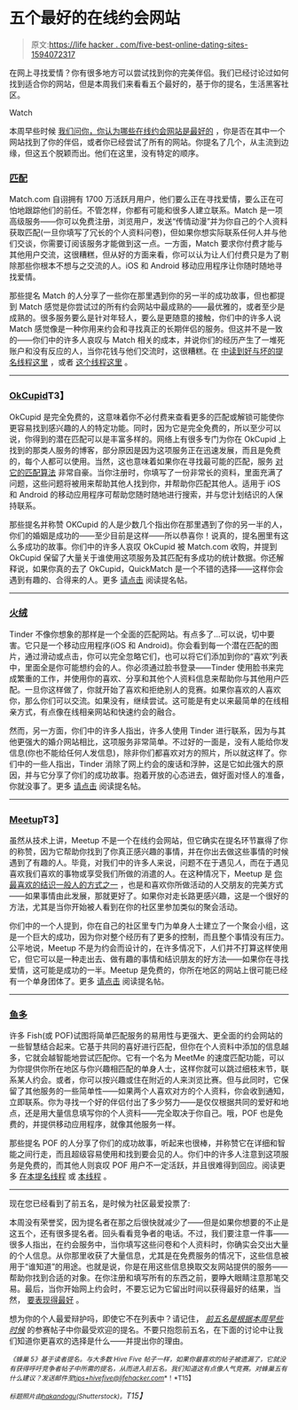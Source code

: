 # 五个最好的在线约会网站

> 原文:[https://life hacker . com/five-best-online-dating-sites-1594072317](https://lifehacker.com/five-best-online-dating-sites-1594072317)

在网上寻找爱情？你有很多地方可以尝试找到你的完美伴侣。我们已经讨论过如何找到适合你的网站，但是本周我们来看看五个最好的，基于你的提名，生活黑客社区。

Watch

本周早些时候 [我们问你，你认为哪些在线约会网站是最好的](https://lifehacker.com/whats-the-best-online-dating-site-1592931671) ，你是否在其中一个网站找到了你的伴侣，或者你已经尝试了所有的网站。你提名了几个，从主流到边缘，但这五个脱颖而出。他们在这里，没有特定的顺序。

### [匹配](http://match.com/)

Match.com 自诩拥有 1700 万活跃月用户，他们要么正在寻找爱情，要么正在可怕地跟踪他们的前任。不管怎样，你都有可能和很多人建立联系。Match 是一项高级服务——你可以免费注册，浏览用户，发送“传情动漫”并为你自己的个人资料获取匹配(一旦你填写了冗长的个人资料问卷)，但如果你想实际联系任何人并与他们交谈，你需要订阅该服务才能做到这一点。一方面，Match 要求你付费才能与其他用户交流，这很糟糕，但从好的方面来看，你可以认为让人们付费只是为了剔除那些你根本不想与之交流的人。iOS 和 Android 移动应用程序让你随时随地寻找爱情。

那些提名 Match 的人分享了一些你在那里遇到你的另一半的成功故事，但也都提到 Match 感觉是你尝试过的所有约会网站中最成熟的——最优雅的，或者至少是成熟的。很多服务要么是针对年轻人，要么是更随意的接触，你们中的许多人说 Match 感觉像是一种你用来约会和寻找真正的长期伴侣的服务。但这并不是一致的——你们中的许多人哀叹与 Match 相关的成本，并说你们的经历产生了一堆死账户和没有反应的人，当你花钱与他们交流时，这很糟糕。在 [中读到好与坏的提名线程这里](http://lifehacker.com/vote-match-com-why-i-met-my-wife-there-d-there-wa-1593099606) ，或者 [这个线程这里](http://lifehacker.com/vote-match-com-why-im-not-sure-about-the-quality-of-m-1593104820) 。

* * *

### [OkCupid](http://okcupid.com/)T3】

OkCupid 是完全免费的，这意味着你不必付费来查看更多的匹配或解锁可能使你更容易找到感兴趣的人的特定功能。同时，因为它是完全免费的，所以至少可以说，你得到的潜在匹配可以是丰富多样的。网络上有很多专门为你在 OkCupid 上找到的那类人服务的博客，部分原因是因为这项服务正在迅速发展，而且是免费的，每个人都可以使用。当然，这也意味着如果你在寻找最可能的匹配，服务 [对它的匹配算法](https://www.okcupid.com/help/match-percentages) 非常自豪。当你注册时，你填写了一份非常长的资料，里面充满了问题，这些问题将被用来帮助其他人找到你，并帮助你匹配其他人。适用于 iOS 和 Android 的移动应用程序可帮助您随时随地进行搜索，并与您计划结识的人保持联系。

那些提名并称赞 OKCupid 的人是少数几个指出你在那里遇到了你的另一半的人，你们的婚姻是成功的——至少目前是这样——所以恭喜你！说真的，提名圈里有这么多成功的故事。你们中的许多人哀叹 OkCupid 被 Match.com 收购，并提到 OkCupid 保留了大量关于谁使用这项服务及其匹配有多成功的统计数据。你还解释说，如果你真的去了 OkCupid，QuickMatch 是一个不错的选择——这样你会遇到有趣的、合得来的人。更多 [请点击](http://lifehacker.com/vote-okcupid-they-are-free-and-despite-being-bought-o-1593102694) 阅读提名帖。

* * *

### [火绒](http://www.gotinder.com/)

Tinder 不像你想象的那样是一个全面的匹配网站。有点多了...可以说，切中要害。它只是一个移动应用程序(iOS 和 Android)。你会看到每一个潜在匹配的图片，通过滑动或点击，你可以完全忽略它们，也可以将它们添加到你的“喜欢”列表中，里面全是你可能想约会的人。你必须通过脸书登录——Tinder 使用脸书来完成繁重的工作，并使用你的喜欢、分享和其他个人资料信息来帮助你与其他用户匹配。一旦你这样做了，你就开始了喜欢和拒绝别人的竞赛。如果你喜欢的人喜欢你，那么你们可以交流。如果没有，继续尝试。这可能是有史以来最简单的在线相亲方式，有点像在线相亲网站和快速约会的融合。

然而，另一方面，你们中的许多人指出，许多人使用 Tinder 进行联系，因为与其他更强大的婚介网站相比，这项服务非常简单。不过好的一面是，没有人能给你发信息(你也不能给任何人发信息)，除非你们都喜欢对方的照片，所以就这样了。你们中的一些人指出，Tinder 消除了网上约会的废话和浮肿，这是它如此强大的原因，并与它分享了你们的成功故事。抱着开放的心态进去，做好面对怪人的准备，你就没事了。更多 [请点击](http://lifehacker.com/vote-tinder-why-its-like-the-worlds-biggest-bar-but-1593106495) 阅读提名帖。

* * *

### [Meetup](http://www.meetup.com/)T3】

虽然从技术上讲，Meetup 不是一个在线约会网站，但它确实在提名环节赢得了你的称赞，因为它帮助你找到了你真正感兴趣的事情，并在你出去做这些事情的时候遇到了有趣的人。毕竟，对我们中的许多人来说，问题不在于遇见*人*，而在于遇见喜欢我们喜欢的事物或享受我们所做的消遣的人。在这种情况下，Meetup 是 [你最喜欢的结识一般人的方式之一](https://lifehacker.com/the-best-places-to-meet-new-people-1512814587) ，也是和喜欢你所做活动的人交朋友的完美方式——如果事情由此发展，那就更好了。如果你对走长路更感兴趣，这是一个很好的方法，尤其是当你开始被人看到在你的社区里参加类似的聚会活动。

你们中的一个人提到，你在自己的社区里专门为单身人士建立了一个聚会小组，这是一个巨大的成功，因为你对整个经历有了更多的控制，而且整个事情没有压力。公平地说，Meetup 不是为约会而设计的，在许多情况下，人们并不打算这样使用它，但它可以是一种走出去、做有趣的事情和结识朋友的好方法——如果你在寻找爱情，这可能是成功的一半。Meetup 是免费的，你所在地区的网站上很可能已经有一个单身团体了。更多 [请点击](http://lifehacker.com/let-me-tell-you-the-wife-and-i-both-before-knowing-e-1593169311) 阅读提名帖。

* * *

### [鱼多](http://www.pof.com/)

许多 Fish(或 POF)试图将简单匹配服务的易用性与更强大、更全面的约会网站的一些智慧结合起来。它基于共同的喜好进行匹配，但你在个人资料中添加的信息越多，它就会越智能地尝试匹配你。它有一个名为 MeetMe 的速度匹配功能，可以为你提供你所在地区与你兴趣相匹配的单身人士，这样你就可以跳过细枝末节，联系某人约会。或者，你可以按兴趣或住在附近的人来浏览比赛。但与此同时，它保留了其他服务的一些简单性——如果两个人喜欢对方的个人资料，你会收到通知，立即联系。你为寻找一个好的伴侣付出了多少努力——是仅仅根据共同的爱好和地点，还是用大量信息填写你的个人资料——完全取决于你自己。哦，POF 也是免费的，并提供移动应用程序，就像其他服务一样。

那些提名 POF 的人分享了你们的成功故事，听起来也很棒，并称赞它在详细和智能之间行走，而且超级容易使用和找到要会见的人。你们中的许多人注意到这项服务是免费的，而其他人则哀叹 POF 用户不一定活跃，并且很难得到回应。阅读更多 [在本提名线程](http://lifehacker.com/vote-plenty-of-fish-why-i-married-a-girl-i-met-on-p-1593106584) 或 [本线程](http://lifehacker.com/vote-plentyoffish-largest-selection-of-users-and-its-1593527699) 。

* * *

现在您已经看到了前五名，是时候为社区最爱投票了:

本周没有荣誉奖，因为提名者在那之后很快就减少了——但是如果你想要的不止是这五个，还有很多提名者。回头看看竞争者的电话。不过，我们要注意一件事——很多人指出，在约会服务中，当你填写这些问卷和个人资料时，你确实会交出大量的个人信息。从你那里收获了大量信息，尤其是在免费服务的情况下，这些信息被用于“谁知道”的用途。也就是说，你是在用这些信息换取交友网站提供的服务——帮助你找到合适的对象。在你注册和填写所有的东西之前，要睁大眼睛注意那笔交易。最后，当你开始网上约会时，不要忘记为它留出时间以获得最好的结果，当然， [要表现得最好](http://lifehacker.com/ask-an-expert-all-about-online-dating-etiquette-1326068575) 。

想为你的个人最爱辩护吗，即使它不在列表中？请记住， [*前五名是根据本周早些时候*](https://lifehacker.com/whats-the-best-online-dating-site-1592931671) 的参赛帖子中你最受欢迎的提名。不要只抱怨前五名，在下面的讨论中让我们知道你更喜欢的选择是什么——并提出你的理由。

<small>*《蜂巢 5》基于读者提名。与大多数 Hive Five 帖子一样，如果你最喜欢的帖子被遗漏了，它就没有获得呼吁竞争者帖子中所需的提名，从而进入前五名。我们知道这有点像人气竞赛。对蜂巢五有什么建议？发送邮件至*</small>[<small>*tips+hivefive@lifehacker.com*</small>](mailto:tips+hivefive@lifehacker.com)<small>*！*T15】</small>

*<small>标题照片由</small>*[*<small>hakandogu</small>*](http://www.shutterstock.com/pic.mhtml?id=196216679&src=id)*<small>(Shutterstock)。</small>T15】*